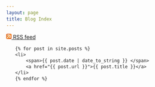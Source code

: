 ```yaml
---
layout: page
title: Blog Index
---
```


<div class="rss-link">
    <a href="/atom.xml"><img src="/img/rss.png"> RSS feed</a>
</div>

<ul class="blog-index">

    {% for post in site.posts %}
    <li>
        <span>{{ post.date | date_to_string }} </span> 
        <a href="{{ post.url }}">{{ post.title }}</a>
    </li>
    {% endfor %}
</ul>
